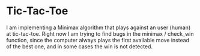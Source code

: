 # Tic-Tac-Toe

I am implementing a Minimax algorithm that plays against an user (human) at tic-tac-toe. 
Right now I am trying to find bugs in the minimax / check_win function, since the computer always plays the first available move instead of the best one, and in some cases the win is not detected. 
